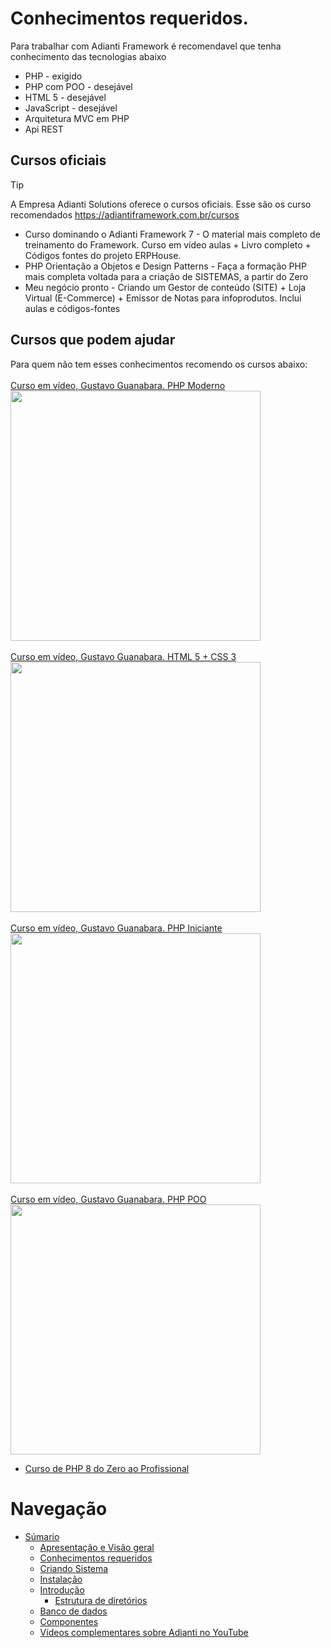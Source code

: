 # Conhecimentos requeridos.

Para trabalhar com Adianti Framework é recomendavel que tenha conhecimento das tecnologias abaixo
* PHP - exigido 
* PHP com POO - desejável 
* HTML 5 - desejável 
* JavaScript - desejável
* Arquitetura MVC em PHP
* Api REST

## Cursos oficiais

> [!TIP]
> A Empresa Adianti Solutions oferece o cursos oficiais. Esse são os curso recomendados
> https://adiantiframework.com.br/cursos


* Curso dominando o Adianti Framework 7 - O material mais completo de treinamento do Framework. Curso em vídeo aulas + Livro completo + Códigos fontes do projeto ERPHouse.
* PHP Orientação a Objetos e Design Patterns - Faça a formação PHP mais completa voltada para a criação de SISTEMAS, a partir do Zero
* Meu negócio pronto - Criando um Gestor de conteúdo (SITE) + Loja Virtual (E-Commerce) + Emissor de Notas para infoprodutos. Inclui aulas e códigos-fontes

## Cursos que podem ajudar
Para quem não tem esses conhecimentos recomendo os cursos abaixo:
<br>
<a href="https://www.youtube.com/watch?v=TfsO0BGvGn0&list=PLHz_AreHm4dlFPrCXCmd5g92860x_Pbr_">
    <br>Curso em vídeo, Gustavo Guanabara. PHP Moderno
    <br><img src="https://img.youtube.com/vi/TfsO0BGvGn0/maxresdefault.jpg" width="400"/>
</a>
<br>
<a href="https://www.youtube.com/watch?v=rqvn_c2n9Eg&list=PLHz_AreHm4dn1bAtIJWFrugl5z2Ej_52d">
    <br>Curso em vídeo, Gustavo Guanabara. HTML 5 + CSS 3
    <br><img src="https://img.youtube.com/vi/rqvn_c2n9Eg/maxresdefault.jpg" width="400"/>
</a>
<br>
<a href="https://www.youtube.com/watch?v=F7KzJ7e6EAc&list=PLHz_AreHm4dm4beCCCmW4xwpmLf6EHY9k">
    <br>Curso em vídeo, Gustavo Guanabara. PHP Iniciante
    <br><img src="https://img.youtube.com/vi/F7KzJ7e6EAc/maxresdefault.jpg" width="400"/>
</a>
<br>
<a href="https://www.youtube.com/watch?v=KlIL63MeyMY&list=PLHz_AreHm4dmGuLII3tsvryMMD7VgcT7x">
    <br>Curso em vídeo, Gustavo Guanabara. PHP POO
    <br><img src="https://img.youtube.com/vi/KlIL63MeyMY/maxresdefault.jpg" width="400"/>
</a>

* [Curso de PHP 8 do Zero ao Profissional](https://www.youtube.com/watch?v=O73xbQvGhHk&list=PL0N5TAOhX5E9eJ9Ix6YUIgEw3lNmaIEE9)



# Navegação
* [Súmario](../README.md)
    * [Apresentação e Visão geral](apresentacao.md)
    * [Conhecimentos requeridos](conhecimento_requerido.md)
    * [Criando Sistema](criando_sistema.md)
    * [Instalação](instalacao.md)
    * [Introdução](introducao.md)
        * [Estrutura de diretórios](estrutra_dir.md)
    * [Banco de dados](banco_model.md)
    * [Componentes](componentes.md)
    * [Vídeos complementares sobre Adianti no YouTube](videos_youtube.md)